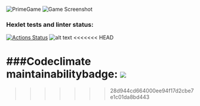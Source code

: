 ![PrimeGame](https://user-images.githubusercontent.com/90971956/148373580-4fb4bbcd-2fd4-45dd-9d1e-80003fcd542d.png)
![Game Screenshot](https://user-images.githubusercontent.com/90971956/143928484-2c2605c6-5d4f-445d-a18a-2f1b879a6f5e.png)
### Hexlet tests and linter status:
[![Actions Status](https://github.com/Kapatbl4/java-project-lvl1/workflows/hexlet-check/badge.svg)](https://github.com/Kapatbl4/java-project-lvl1/actions)
![alt text](C:\Users\User\Desktop\PrimeGame.png)
<<<<<<< HEAD

###Codeclimate maintainabilitybadge:
<a href="https://codeclimate.com/github/codeclimate/codeclimate/maintainability"><img src="https://api.codeclimate.com/v1/badges/a99a88d28ad37a79dbf6/maintainability" /></a>
=======
>>>>>>> 28d944cd664000ee94f17d2cbe7e1c01da8bd443
